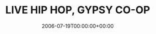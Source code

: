 ---
templateKey: event
guid: 0892ad2e-6eab-11ea-99c5-002590d1d1b0
date: 2006-07-19T00:00:00+00:00
eventTime: 'none'
title: LIVE HIP HOP, GYPSY CO-OP
artist: LIVE HIP HOP
city: Toronto
venue: GYPSY CO-OP
group: LEO37
---